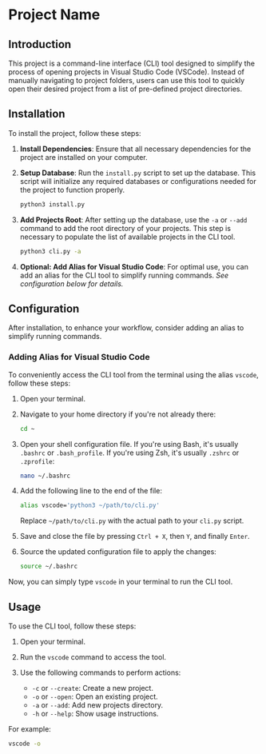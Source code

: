 # Project Name

## Introduction

This project is a command-line interface (CLI) tool designed to simplify the process of opening projects in Visual Studio Code (VSCode). Instead of manually navigating to project folders, users can use this tool to quickly open their desired project from a list of pre-defined project directories.

## Installation

To install the project, follow these steps:

1. **Install Dependencies**: Ensure that all necessary dependencies for the project are installed on your computer.

2. **Setup Database**: Run the `install.py` script to set up the database. This script will initialize any required databases or configurations needed for the project to function properly.

    ```bash
    python3 install.py
    ```

3. **Add Projects Root**: After setting up the database, use the `-a` or `--add` command to add the root directory of your projects. This step is necessary to populate the list of available projects in the CLI tool.

    ```bash
    python3 cli.py -a
    ```

4. **Optional: Add Alias for Visual Studio Code**: For optimal use, you can add an alias for the CLI tool to simplify running commands. *See configuration below for details.*

## Configuration

After installation, to enhance your workflow, consider adding an alias to simplify running commands.

### Adding Alias for Visual Studio Code

To conveniently access the CLI tool from the terminal using the alias `vscode`, follow these steps:

1. Open your terminal.
2. Navigate to your home directory if you're not already there:
    ```bash
    cd ~
    ```

3. Open your shell configuration file. If you're using Bash, it's usually `.bashrc` or `.bash_profile`. If you're using Zsh, it's usually `.zshrc` or `.zprofile`:
    ```bash
    nano ~/.bashrc
    ```

4. Add the following line to the end of the file:
    ```bash
    alias vscode='python3 ~/path/to/cli.py'
    ```

    Replace `~/path/to/cli.py` with the actual path to your `cli.py` script.

5. Save and close the file by pressing `Ctrl + X`, then `Y`, and finally `Enter`.
6. Source the updated configuration file to apply the changes:
    ```bash
    source ~/.bashrc
    ```

Now, you can simply type `vscode` in your terminal to run the CLI tool.

## Usage

To use the CLI tool, follow these steps:

1. Open your terminal.
2. Run the `vscode` command to access the tool.
3. Use the following commands to perform actions:

    - `-c` or `--create`: Create a new project.
    - `-o` or `--open`: Open an existing project.
    - `-a` or `--add`: Add new projects directory.
    - `-h` or `--help`: Show usage instructions.

For example:
```bash
vscode -o